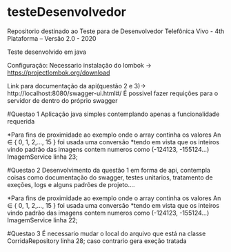 # testeDesenvolvedor
 Repositorio destinado ao Teste para de Desenvolvedor Telefônica Vivo - 4th Plataforma – Versão 2.0 - 2020

Teste desenvolvido em java

Configuração:
Necessario instalação do lombok -> https://projectlombok.org/download

Link para documentação da api(questão 2 e 3)-> http://localhost:8080/swagger-ui.html#/
É possivel fazer requições para o servidor de dentro do próprio swagger

#Questao 1
Aplicação java simples contemplando apenas a funcionalidade requerida

*Para fins de proximidade ao exemplo onde o array continha os valores An ∈ { 0, 1, 2,..., 15 } foi usada uma conversão
*tendo em vista que os inteiros vindo padrão das imagens contem numeros como (-124123, -155124...) ImagemService linha 23;


#Questao 2
Desenvolvimento da questão 1 em forma de api, contempla coisas como documentação do swagger, testes unitarios, tratamento de exeções, logs e alguns padrões de projeto....

*Para fins de proximidade ao exemplo onde o array continha os valores An ∈ { 0, 1, 2,..., 15 } foi usada uma conversão
*tendo em vista que os inteiros vindo padrão das imagens contem numeros como (-124123, -155124...) ImagemService linha 22;

#Questao 3
É necessario mudar o local do arquivo que está na classe CorridaRepository linha 28;
caso contrario gera exeção tratada
